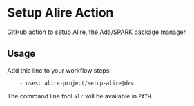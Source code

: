 # Setup Alire Action

GitHub action to setup Alire, the Ada/SPARK package manager.

## Usage

Add this line to your workflow steps:
```
    - uses: alire-project/setup-alire@dev
```

The command line tool `alr` will be available in `PATH`.
